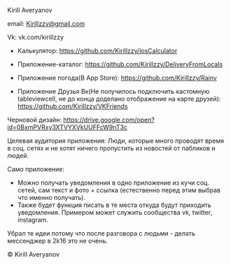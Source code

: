 Kirill Averyanov

email:
Kirillzzy@gmail.com

Vk:
vk.com/kirillzzy

- Калькулятор:
https://github.com/Kirillzzy/iosCalculator

- Приложение-каталог:
https://github.com/Kirillzzy/DeliveryFromLocals

- Приложение погода(В App Store):
https://github.com/Kirillzzy/Rainy

- Приложение Друзья Вк(Не получилось подключить кастомную tableviewcell, не до конца доделано отображение на карте друзей):
https://github.com/Kirillzzy/VKFriends

Черновой дизайн:
https://drive.google.com/open?id=0BxmPVRxy3XTVYXVkUUFFcW9nT3c

Целевая аудитория приложения:
  Люди, которые много проводят время в соц. сетях и не хотят ничего пропустить из новостей от пабликов и людей.
  
Само приложение:
  - Можно получать уведомления в одно приложение из кучи соц. сетей, сам текст и фото + ссылка
  (естественно перед этим выбрав что именно получать).
  - Также будет функция писать в те места откуда будут приходить уведомления.
  Примером может служить сообщества vk, twitter, instagram.
  
Убрал те идеи потому что после разговора с людьми - делать мессенджер в 2k16 это не очень.

 © Kirill Averyanov
